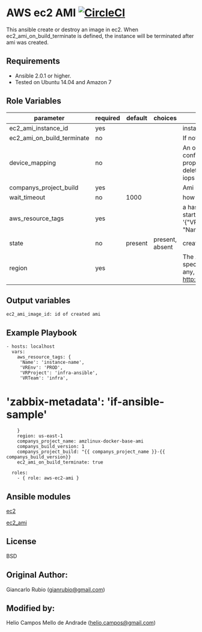 AWS ec2 AMI [![CircleCI](https://circleci.com/gh/HelioCampos/ansible-aws-ec2-ami.svg?style=svg)](https://circleci.com/gh/HelioCampos/ansible-aws-ec2-ami)
=========

This ansible create or destroy an image in ec2. 
When ec2_ami_on_build_terminate is defined, the instance will be terminated after ami was created.

Requirements
------------

- Ansible 2.0.1 or higher.
- Tested on Ubuntu 14.04 and Amazon 7

Role Variables
--------------

| parameter             | required | default | choices | comments |
| --------------------- | -------- | ------- | -------- |-------- |
| ec2_ami_instance_id| yes | | | instance id of the image to create|
| ec2_ami_on_build_terminate| no | |  | If not specified then the ec2 will not terminate after ami build|
| device_mapping | no | | | An optional list of device hashes/dictionaries with custom configurations (same block-device-mapping parameters). Valid properties include: device_name, volume_type, size (in GB), delete_on_termination (boolean), no_device (boolean), snapshot_id, iops (for io1 volume_type)|
| companys_project_build | yes | | | Ami name |
| wait_timeout | no |1000 | | how long before wait gives up, in seconds|
| aws_resource_tags  | yes  |   | | a hash/dictionary of tags to add to the new instance or for starting/stopping instance by tag; '{"key":"value"}' and '{"VREnv":"PROD","VRProject":"sample","VRTeam":"infra", "Name":"ami name"}' |
| state |  no |  present |present, absent | create or deregister/delete image  |
| region |  yes |   || The AWS region to use. Must be specified if ec2_url is not used. If not specified then the value of the EC2_REGION environment variable, if any, is used. See http://docs.aws.amazon.com/general/latest/gr/rande.html#ec2_region  |


Output variables
--------------
    ec2_ami_image_id: id of created ami 

Example Playbook
----------------

    - hosts: localhost
      vars:
        aws_resource_tags: {
         'Name': 'instance-name',
         'VREnv': 'PROD',
         'VRProject': 'infra-ansible',
         'VRTeam': 'infra',
#         'zabbix-metadata': 'if-ansible-sample'
        }
        region: us-east-1
        companys_project_name: amzlinux-docker-base-ami
        companys_build_version: 1
        companys_project_build: "{{ companys_project_name }}-{{ companys_build_version}}
        ec2_ami_on_build_terminate: true

      roles:
        - { role: aws-ec2-ami }

Ansible modules
--------------

[ec2](http://docs.ansible.com/ansible/ec2_module.html)

[ec2_ami](http://docs.ansible.com/ansible/ec2_ami_module.html)


License
-------

BSD

Original Author:
------------------

Giancarlo Rubio (<gianrubio@gmail.com>)

Modified by:
------------------

Helio Campos Mello de Andrade (<helio.campos@gmail.com>)